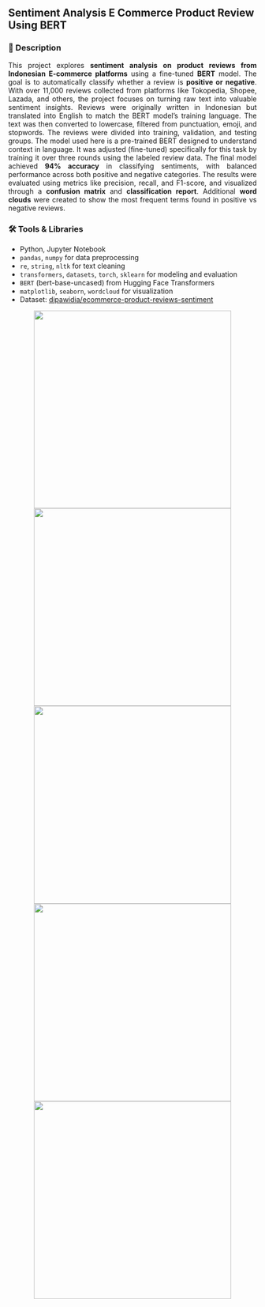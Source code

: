 ## Sentiment Analysis E Commerce Product Review Using BERT

### 📄 Description
<div align="justify">

This project explores **sentiment analysis on product reviews from Indonesian E-commerce platforms** using a fine-tuned **BERT** model. The goal is to automatically classify whether a review is **positive or negative**. With over 11,000 reviews collected from platforms like Tokopedia, Shopee, Lazada, and others, the project focuses on turning raw text into valuable sentiment insights. Reviews were originally written in Indonesian but translated into English to match the BERT model’s training language. The text was then converted to lowercase, filtered from punctuation, emoji, and stopwords. The reviews were divided into training, validation, and testing groups. The model used here is a pre-trained BERT designed to understand context in language. It was adjusted (fine-tuned) specifically for this task by training it over three rounds using the labeled review data. The final model achieved **94% accuracy** in classifying sentiments, with balanced performance across both positive and negative categories. The results were evaluated using metrics like precision, recall, and F1-score, and visualized through a **confusion matrix** and **classification report**. Additional **word clouds** were created to show the most frequent terms found in positive vs negative reviews.

</div>

### 🛠 Tools & Libraries
- Python, Jupyter Notebook
- `pandas`, `numpy` for data preprocessing  
- `re`, `string`, `nltk` for text cleaning  
- `transformers`, `datasets`, `torch`, `sklearn` for modeling and evaluation  
- `BERT` (bert-base-uncased) from Hugging Face Transformers  
- `matplotlib`, `seaborn`, `wordcloud` for visualization
- Dataset: [dipawidia/ecommerce-product-reviews-sentiment](https://huggingface.co/datasets/dipawidia/ecommerce-product-reviews-sentiment)  
 

<div align="center">
  <img src="https://github.com/user-attachments/assets/9ebc2cc9-db2b-47a3-bec8-c3bca0305cdd" width="400" />
  <img src="https://github.com/user-attachments/assets/25272aea-6359-4d22-9ee7-69991842ab2b" width="400" />
  <img src="https://github.com/user-attachments/assets/0b1dbe1b-78e7-4da4-9a15-700d31494f03" width="400" />
  <img src="https://github.com/user-attachments/assets/a3f3a02f-f2a8-46a1-a7aa-3673c8adbc3c" width="400" />
  <img src="https://github.com/user-attachments/assets/49975e8a-eb1e-48e8-b03b-37be511d0481" width="400" />
</div>

